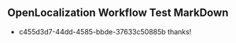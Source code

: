 ## OpenLocalization Workflow Test MarkDown
* c455d3d7-44dd-4585-bbde-37633c50885b thanks!

<!--HONumber=Aug16_HO1-->



